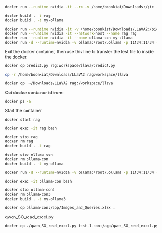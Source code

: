 ```sh
docker run --runtime nvidia -it --rm -v /home/boonkiat/Downloads:/pic --network=host dustynv/llava:r36.2.0
```

```sh
docker build . -t rag
docker build . -t my-ollama
```

```sh
docker run --runtime nvidia -it -v /home/boonkiat/Downloads/LLaVA2:/pic --network=host --name rag rag
docker run --runtime nvidia -it --network=host --name rag rag
docker run --runtime nvidia -it --name ollama-con my-ollama
docker run -d --runtime=nvidia -v ollama:/root/.ollama -p 11434:11434 --name ollama-con my-ollama
```

Exit the docker container, then use this line to transfer the test file to inside the docker.
```sh
docker cp predict.py rag:workspace/llava/predict.py
```

```sh
cp -r /home/boonkiat/Downloads/LLaVA2 rag:workspace/llava
```

```sh
docker cp  ~/Downloads/LLaVA2 rag:/workspace/llava
```

Get docker container id from:
```sh
docker ps -a
```

Start the container
```sh
docker start rag
```

```sh
docker exec -it rag bash
```

```sh
docker stop rag
docker rm rag
docker build . -t rag
```

```sh
docker stop ollama-con
docker rm ollama-con
docker build . -t my-ollama
```

```sh
docker run -d --runtime=nvidia -v ollama:/root/.ollama -p 11434:11434 --name ollama-con my-ollama
```

```sh
docker exec -it ollama-con bash
```

```sh
docker stop ollama-con3
docker rm ollama-con3
docker build . -t my-ollama3
```

```sh
docker cp ollama-con:/app/Images_and_Queries.xlsx .
```

qwen_SG_read_excel.py
```sh
docker cp ./qwen_SG_read_excel.py test-1-con:/app/qwen_SG_read_excel.py
```
